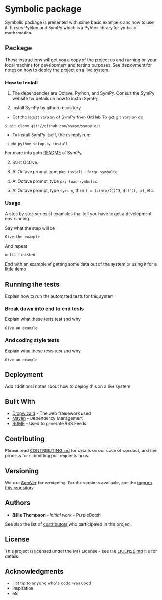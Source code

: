 # Symbolic package

Symbolic package is presented with some basic exampels and how to use it. It uses Pyhton and SymPy which is a Pyhton library for ymbolic mathematics.

## Package

These instructions will get you a copy of the project up and running on your local machine for development and testing purposes. See deployment for notes on how to deploy the project on a live system.

### How to Install


1.  The dependencies are Octave, Python, and SymPy.  Consult the SymPy
    website for details on how to install SymPy.

2.  Install SymPy by github repository
* Get the latest version of SymPy from [GitHub](https://pypi.python.org/pypi/sympy/) To get git version do
```
$ git clone git://github.com/sympy/sympy.git
```
* To install SymPy itself, then simply run:
```
 sudo python setup.py install
```
For more info goto [README](https://github.com/sympy/sympy/blob/master/README.rst) of SymPy.

2.  Start Octave.

3.  At Octave prompt type `pkg install -forge symbolic`.

4.  At Octave prompt, type `pkg load symbolic`.

5.  At Octave prompt, type `syms x`, then `f = (sin(x/2))^3`,
    `diff(f, x)`, etc.

### Usage

A step by step series of examples that tell you have to get a development env running

Say what the step will be

```
Give the example
```

And repeat

```
until finished
```

End with an example of getting some data out of the system or using it for a little demo

## Running the tests

Explain how to run the automated tests for this system

### Break down into end to end tests

Explain what these tests test and why

```
Give an example
```

### And coding style tests

Explain what these tests test and why

```
Give an example
```

## Deployment

Add additional notes about how to deploy this on a live system

## Built With

* [Dropwizard](http://www.dropwizard.io/1.0.2/docs/) - The web framework used
* [Maven](https://maven.apache.org/) - Dependency Management
* [ROME](https://rometools.github.io/rome/) - Used to generate RSS Feeds

## Contributing

Please read [CONTRIBUTING.md](https://gist.github.com/PurpleBooth/b24679402957c63ec426) for details on our code of conduct, and the process for submitting pull requests to us.

## Versioning

We use [SemVer](http://semver.org/) for versioning. For the versions available, see the [tags on this repository](https://github.com/your/project/tags). 

## Authors

* **Billie Thompson** - *Initial work* - [PurpleBooth](https://github.com/PurpleBooth)

See also the list of [contributors](https://github.com/your/project/contributors) who participated in this project.

## License

This project is licensed under the MIT License - see the [LICENSE.md](LICENSE.md) file for details

## Acknowledgments

* Hat tip to anyone who's code was used
* Inspiration
* etc
